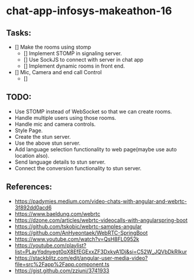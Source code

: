 # chat-app-infosys-makeathon-16

## Tasks: 
- [] Make the rooms using stomp 
  - [] Implement STOMP in signaling server. 
  - [] Use SockJS to connect with server in chat app
  - [] Implement dynamic rooms in front end. 
- [] Mic, Camera and end call Control
  - [] 

## TODO: 
* Use STOMP instead of WebSocket so that we can create rooms. 
* Handle multiple users using those rooms.
* Handle mic and camera controls.
* Style Page.
* Create the stun server.
* Use the above stun server.
* Add language selection functionality to web page(maybe use auto location also).
* Send language details to stun server.
* Connect the conversion functionality to stun server. 

## References: 
- https://padymies.medium.com/video-chats-with-angular-and-webrtc-3f892dd0acd6
- https://www.baeldung.com/webrtc
- https://dzone.com/articles/webrtc-videocalls-with-angularspring-boot
- https://github.com/tskobic/webrtc-samples-angular
- https://github.com/AnHyeontaek/WebRTC-SpringBoot
- https://www.youtube.com/watch?v=QsH8FL0952k
- https://youtube.com/playlist?list=PLayYqdnyegt0qX8EfEGExxZF3DxkyA1Dj&si=C52W_JQVbDkRIkur
- https://stackblitz.com/edit/angular-user-media-video?file=src%2Fapp%2Fapp.component.ts
- https://gist.github.com/zziuni/3741933


